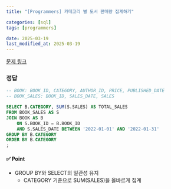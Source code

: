 ```yaml
---
title: "[Programmers] 카테고리 별 도서 판매량 집계하기"

categories: [sql]
tags: [programmers]

date: 2025-03-19
last_modified_at: 2025-03-19
---
```

[문제 링크](https://school.programmers.co.kr/learn/courses/30/lessons/144855)

### 정답
```sql
-- BOOK: BOOK_ID, CATEGORY, AUTHOR_ID, PRICE, PUBLISHED_DATE
-- BOOK_SALES: BOOK_ID, SALES_DATE, SALES

SELECT B.CATEGORY, SUM(S.SALES) AS TOTAL_SALES
FROM BOOK_SALES AS S
JOIN BOOK AS B 
    ON S.BOOK_ID = B.BOOK_ID
    AND S.SALES_DATE BETWEEN '2022-01-01' AND '2022-01-31'
GROUP BY B.CATEGORY
ORDER BY B.CATEGORY
;
```

#### ✅ Point
- GROUP BY와 SELECT의 일관성 유지
    - CATEGORY 기준으로 SUM(SALES)을 올바르게 집계